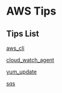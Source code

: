 # AWS Tips

## Tips List

[aws_cli](./aws_cli.md)  

[cloud_watch_agent](./cloud_watch_agent.md)

[yum_update](./yum_update_via_ssh.md)

[sqs](./sqs.md)